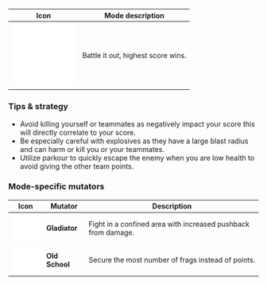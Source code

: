 
| Icon | Mode description |
|-|-|
| <img src="images/modes/deathmatch.png" width="128px"/> | Battle it out, highest score wins. |

### Tips & strategy

-   Avoid killing yourself or teammates as negatively impact your score this will directly correlate to your score.
-   Be especially careful with explosives as they have a large blast radius and can harm or kill you or your teammates.
-   Utilize parkour to quickly escape the enemy when you are low health to avoid giving the other team points.

### Mode-specific mutators

| Icon | Mutator | Description |
|-|-|-|
| <img src="images/modes/gladiator.png" title="gladiator.png" alt="gladiator.png" width="64" /> | **Gladiator** | Fight in a confined area with increased pushback from damage. |
| <img src="images/modes/oldschool.png" title="oldschool.png" alt="oldschool.png" width="64" /> | **Old School** | Secure the most number of frags instead of points. |
